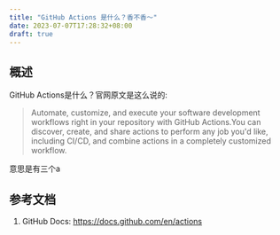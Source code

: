 ```yaml
---
title: "GitHub Actions 是什么？香不香～"
date: 2023-07-07T17:28:32+08:00
draft: true
---
```


## 概述
GitHub Actions是什么？官网原文是这么说的:
> Automate, customize, and execute your software development workflows right in your 
repository with GitHub Actions.You can discover, create, and share actions to perform any job you'd like, including CI/CD, and combine actions in a completely customized workflow.

意思是有三个a


## 参考文档
1. GitHub Docs: https://docs.github.com/en/actions